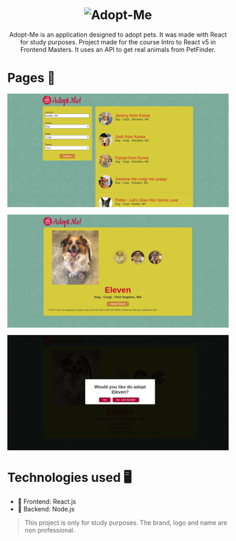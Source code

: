 <h1 align="center">
    <img alt="Adopt-Me" src="http://static.frontendmasters.com/resources/2019-05-02-complete-intro-react-v5/image-logo.png"/>
</h1>

<p align="center">Adopt-Me is an application designed to adopt pets. It was made with React for study purposes. Project made for the course Intro to React v5 in Frontend Masters. It uses an API to get real animals from PetFinder.<p>

# Pages 🐶

![image](https://github.com/Gabsop/Adopt-Me/blob/main/img/AdoptMe-img1.png?raw=true)

![image](https://github.com/Gabsop/Adopt-Me/blob/main/img/AdoptMe-img2.png?raw=true)

![image](https://github.com/Gabsop/Adopt-Me/blob/main/img/AdoptMe-img3.png?raw=true)

# Technologies used 🖥
- :rocket: Frontend: React.js
- :rocket: Backend: Node.js

<blockquote alt="[ignore]">
  <p>
    This project is only for study purposes. The brand, logo and name are non professional.
  </p>
</blockquote>
